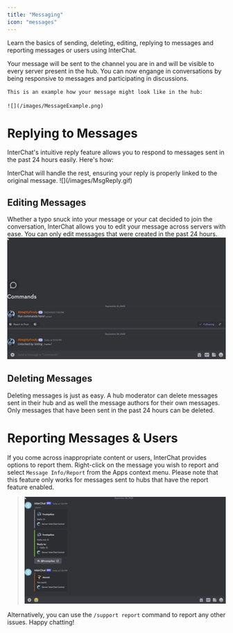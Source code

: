 ```yaml
---
title: "Messaging"
icon: "messages"
---
```


Learn the basics of sending, deleting, editing, replying to messages and reporting messages or users using InterChat.

<Steps>
  <Step title="Find the channel where you joined the hub.">
    
  </Step>
  <Step title="Type the message you want to communicate with others as you normally would.">
    
  </Step>
  <Step title="Send the message in the channel you are in. Simple as that!">
  </Step>
  <Step title="Visibility to Everyone">
    Your message will be sent to the channel you are in and will be visible to
    every server present in the hub. You can now engange in conversations by
    being responsive to messages and participating in discussions.

    This is an example how your message might look like in the hub:

    ![](/images/MessageExample.png)

  </Step>
</Steps>

# Replying to Messages

InterChat's intuitive reply feature allows you to respond to messages sent in the past 24 hours easily. Here's how:

<Steps>
  <Step title="Locate the message you want to respond to in a network channel."></Step>
  <Step title='Click the "Reply" button located near the message.'></Step>
  <Step title="Compose your response and send it as you normally would.">
    InterChat will handle the rest, ensuring your reply is properly linked to
    the original message. ![](/images/MsgReply.gif)
  </Step>
</Steps>

## Editing Messages

Whether a typo snuck into your message or your cat decided to join the conversation, InterChat allows you to edit your message across servers with ease. You can only edit messages that were created in the past 24 hours.
<Steps>
  <Step title="Hover over the message you wish to edit."></Step>
  <Step title="Click on the three dots that appear."></Step>
  <Step title='Select "Apps".'></Step>
  <Step title='Click "Edit Message".'></Step>
  <Step title='A pop-up will appear prompting you to enter your new message. Do so and click "Submit" to finalize the edit.'>
    ![](/images/MsgEdit.gif)
  </Step>
</Steps>

## Deleting Messages
Deleting messages is just as easy. A hub moderator can delete messages sent in their hub and as well the message authors for their own messages. Only messages that have been sent in the past 24 hours can be deleted.

<Steps>
  <Step title="Hover over the message you wish to delete."></Step>
  <Step title="Click on the three dots that appear."></Step>
  <Step title='Select "Apps".'></Step>
  <Step title='Click "Delete Message".'></Step>
</Steps>

# Reporting Messages & Users

If you come across inappropriate content or users, InterChat provides options to report them. Right-click on the message you wish to report and select `Message Info/Report` from the Apps context menu. Please note that this feature only works for messages sent to hubs that have the report feature enabled.

> ![](/images/ReportExampleGif.gif)

Alternatively, you can use the `/support report` command to report any other issues. Happy chatting!
